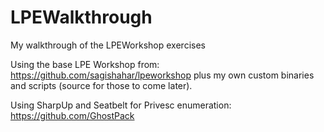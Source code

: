 # LPEWalkthrough
My walkthrough of the LPEWorkshop exercises

Using the base LPE Workshop from: https://github.com/sagishahar/lpeworkshop plus my own custom binaries and scripts (source for those to come later).

Using SharpUp and Seatbelt for Privesc enumeration: https://github.com/GhostPack

